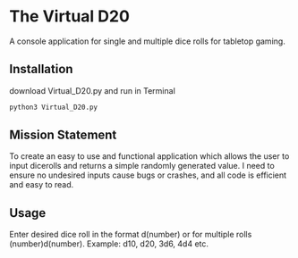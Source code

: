 # The Virtual D20

A console application for single and multiple dice rolls for tabletop gaming.

## Installation

download Virtual_D20.py and run in Terminal

```bash
python3 Virtual_D20.py
```

## Mission Statement

To create an easy to use and functional application which allows the user to input dicerolls and returns a simple randomly generated value. I need to ensure no undesired inputs cause bugs or crashes, and all code is efficient and easy to read.

## Usage

Enter desired dice roll in the format d(number) or for multiple rolls (number)d(number). Example: d10, d20, 3d6, 4d4 etc.
